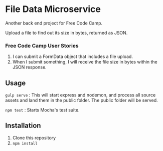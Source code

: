 # File Data Microservice

Another back end project for Free Code Camp.

Upload a file to find out its size in bytes, returned as JSON.

### Free Code Camp User Stories

1. I can submit a FormData object that includes a file upload.
2. When I submit something, I will receive the file size in bytes within the JSON response.


## Usage

`gulp serve` : This will start express and nodemon, and process all source assets and land them in the public folder. The public folder will be served.  

`npm test` : Starts Mocha's test suite.

## Installation

1. Clone this repository
2. `npm install`
